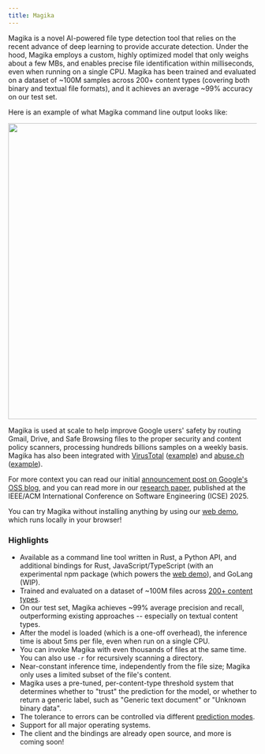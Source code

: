 ```yaml
---
title: Magika
---
```


Magika is a novel AI-powered file type detection tool that relies on the recent advance of deep learning to provide accurate detection. Under the hood, Magika employs a custom, highly optimized model that only weighs about a few MBs, and enables precise file identification within milliseconds, even when running on a single CPU. Magika has been trained and evaluated on a dataset of ~100M samples across 200+ content types (covering both binary and textual file formats), and it achieves an average ~99% accuracy on our test set.

Here is an example of what Magika command line output looks like:

<p align="center">
    <img src="/magika/magika-screenshot.png" width="600">
</p>

Magika is used at scale to help improve Google users' safety by routing Gmail, Drive, and Safe Browsing files to the proper security and content policy scanners, processing hundreds billions samples on a weekly basis. Magika has also been integrated with [VirusTotal](https://www.virustotal.com/) ([example](/magika/magika-vt.png)) and [abuse.ch](https://bazaar.abuse.ch/) ([example](/magika/magika-abusech.png)).

For more context you can read our initial [announcement post on Google's OSS blog](https://opensource.googleblog.com/2024/02/magika-ai-powered-fast-and-efficient-file-type-identification.html), and you can read more in our [research paper](../../additional-resources/research-papers-and-citation), published at the IEEE/ACM International Conference on Software Engineering (ICSE) 2025.

You can try Magika without installing anything by using our [web demo](/magika/demo/magika-demo), which runs locally in your browser!

### Highlights

- Available as a command line tool written in Rust, a Python API, and additional bindings for Rust, JavaScript/TypeScript (with an experimental npm package (which powers the [web demo](/magika/demo/magika-demo)), and GoLang (WIP).
- Trained and evaluated on a dataset of ~100M files across [200+ content types](https://github.com/google/magika/blob/main/assets/models/standard_v3_3/README.md).
- On our test set, Magika achieves ~99% average precision and recall, outperforming existing approaches -- especially on textual content types.
- After the model is loaded (which is a one-off overhead), the inference time is about 5ms per file, even when run on a single CPU.
- You can invoke Magika with even thousands of files at the same time. You can also use `-r` for recursively scanning a directory.
- Near-constant inference time, independently from the file size; Magika only uses a limited subset of the file's content.
- Magika uses a pre-tuned, per-content-type threshold system that determines whether to "trust" the prediction for the model, or whether to return a generic label, such as "Generic text document" or "Unknown binary data".
- The tolerance to errors can be controlled via different [prediction modes](/magika/core-concepts/prediction-modes).
- Support for all major operating systems.
- The client and the bindings are already open source, and more is coming soon!
